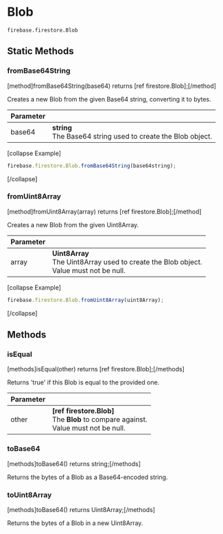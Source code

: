 # Blob

```
firebase.firestore.Blob
```

## Static Methods

### fromBase64String
[method]fromBase64String(base64) returns [ref firestore.Blob];[/method]

Creates a new Blob from the given Base64 string, converting it to bytes.

| Parameter |         |
| --------- | ------- |
| base64  | **string** <br /> The Base64 string used to create the Blob object.|

[collapse Example]
```js
firebase.firestore.Blob.fromBase64String(base64string);
```
[/collapse]

### fromUint8Array
[method]fromUint8Array(array) returns [ref firestore.Blob];[/method]

Creates a new Blob from the given Uint8Array.

| Parameter |         |
| --------- | ------- |
| array  | **Uint8Array** <br /> The Uint8Array used to create the Blob object.<br />Value must not be null.|

[collapse Example]
```js
firebase.firestore.Blob.fromUint8Array(uint8Array);
```
[/collapse]

## Methods

### isEqual
[methods]isEqual(other) returns [ref firestore.Blob];[/methods]

Returns 'true' if this Blob is equal to the provided one.

| Parameter |         |
| --------- | ------- |
| other  | **[ref firestore.Blob]** <br /> The **Blob** to compare against.<br />Value must not be null.|

### toBase64
[methods]toBase64() returns string;[/methods]

Returns the bytes of a Blob as a Base64-encoded string.

### toUint8Array
[methods]toBase64() returns Uint8Array;[/methods]

Returns the bytes of a Blob in a new Uint8Array.
